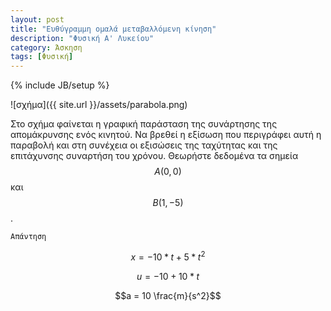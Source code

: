 ```yaml
---
layout: post
title: "Ευθύγραμμη ομαλά μεταβαλλόμενη κίνηση"
description: "Φυσική Α' Λυκείου"
category: Άσκηση
tags: [Φυσική]
---
```

{% include JB/setup %}

![σχήμα]({{ site.url }}/assets/parabola.png) 


Στο σχήμα φαίνεται η γραφική παράσταση της συνάρτησης της απομάκρυνσης ενός κινητού. Να βρεθεί η εξίσωση που περιγράφει αυτή η παραβολή και στη συνέχεια οι εξισώσεις της ταχύτητας και της επιτάχυνσης συναρτήση του χρόνου. Θεωρήστε δεδομένα τα σημεία $$Α(0, 0)$$ και $$Β(1, -5)$$.


`Απάντηση`


$$x = - 10*t + 5*t^2 $$


$$u = - 10 + 10*t $$

$$a = 10 \frac{m}{s^2}$$